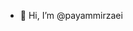 - 👋 Hi, I’m @payammirzaei


<!---
payammirzaei/payammirzaei is a ✨ special ✨ repository because its `README.md` (this file) appears on your GitHub profile.
You can click the Preview link to take a look at your changes.
--->
